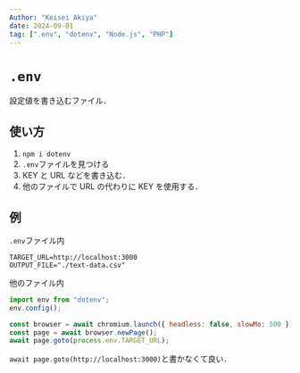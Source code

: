 ```yaml
---
Author: "Keisei Akiya"
date: 2024-09-01
tag: [".env", "dotenv", "Node.js", "PHP"]
---
```


# `.env`

設定値を書き込むファイル．

## 使い方

1. `npm i dotenv`
2. `.env`ファイルを見つける
3. KEY と URL などを書き込む．
4. 他のファイルで URL の代わりに KEY を使用する．

## 例

`.env`ファイル内

```{}
TARGET_URL=http://localhost:3000
OUTPUT_FILE="./text-data.csv"
```

他のファイル内

```javascript
import env from "dotenv";
env.config();

const browser = await chromium.launch({ headless: false, slowMo: 500 });
const page = await browser.newPage();
await page.goto(process.env.TARGET_URL);
```

`await page.goto(http://localhost:3000)`と書かなくて良い．
